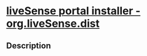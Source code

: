 # [liveSense portal installer - org.liveSense.dist](http://github.com/liveSense/org.liveSense.dist)

## Description
<UNDEFINED>
